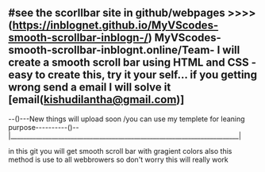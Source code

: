 #see  the scorllbar site in github/webpages   >>>> (https://inblognet.github.io/MyVScodes-smooth-scrollbar-inblogn-/)
MyVScodes-smooth-scrollbar-inblognt.online/Team-
I will create a smooth scroll bar using HTML and CSS -easy to create this, try it your self... if you getting wrong send a email I will solve it
[email(kishudilantha@gmail.com)]
---------------------------------------------------------------------------------------------------------------------------------------------------
--()---New things  will upload soon /you can use my templete for leaning purpose----------()--
|________________________________________________________________________|

in this git you will get smooth scroll bar with gragient colors also this method is use to all webbrowers so don't worry this will really work

<Thanks- alot may you will become a greate devs like me>

